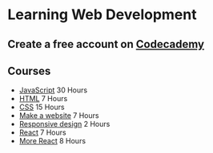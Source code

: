 # Learning Web Development

## Create a free account on [Codecademy](https://www.codecademy.com/)

## Courses
- [JavaScript](https://www.codecademy.com/learn/introduction-to-javascript) 30 Hours
- [HTML](https://www.codecademy.com/learn/learn-html) 7 Hours
- [CSS](https://www.codecademy.com/learn/learn-css) 15 Hours
- [Make a website](https://www.codecademy.com/learn/make-a-website) 7 Hours
- [Responsive design](https://www.codecademy.com/learn/learn-responsive-design) 2 Hours
- [React](https://www.codecademy.com/learn/react-101) 7 Hours
- [More React](https://www.codecademy.com/learn/react-102) 8 Hours
